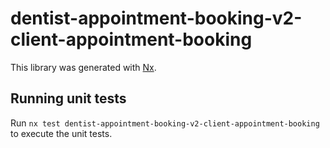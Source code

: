 # dentist-appointment-booking-v2-client-appointment-booking

This library was generated with [Nx](https://nx.dev).

## Running unit tests

Run `nx test dentist-appointment-booking-v2-client-appointment-booking` to execute the unit tests.
